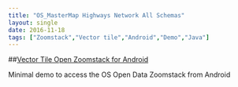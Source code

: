 ```yaml
---
title: "OS_MasterMap Highways Network All Schemas"
layout: single
date: 2016-11-18
tags: ["Zoomstack","Vector tile","Android","Demo","Java"]
---
```


##[Vector Tile Open Zoomstack for Android](https://github.com/OrdnanceSurvey/vt-open-zoomstack-android)

Minimal demo to access the OS Open Data Zoomstack from Android
